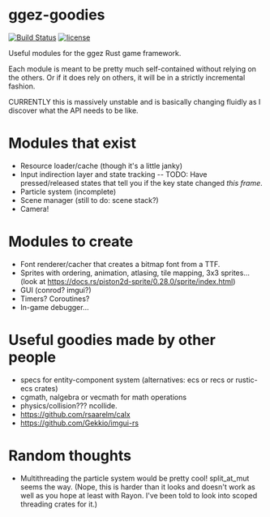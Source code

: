 # ggez-goodies

[![Build Status](https://travis-ci.org/ggez/ggez-goodies.svg?branch=master)](https://travis-ci.org/ggez/ggez-goodies)
[![license](http://img.shields.io/badge/license-MIT-blue.svg)](https://github.com/ggez/ggez/blob/master/LICENSE)


Useful modules for the ggez Rust game framework.

Each module is meant to be pretty much self-contained without relying on the others.
Or if it does rely on others, it will be in a strictly incremental fashion.

CURRENTLY this is massively unstable and is basically changing fluidly as I discover what the API needs to be like.

# Modules that exist

* Resource loader/cache (though it's a little janky)
* Input indirection layer and state tracking -- TODO: Have pressed/released states that tell you if the key state changed *this frame*.
* Particle system (incomplete)
* Scene manager (still to do: scene stack?)
* Camera!

# Modules to create

* Font renderer/cacher that creates a bitmap font from a TTF.
* Sprites with ordering, animation, atlasing, tile mapping, 3x3 sprites... (look at https://docs.rs/piston2d-sprite/0.28.0/sprite/index.html)
* GUI (conrod? imgui?)
* Timers?  Coroutines?
* In-game debugger...

# Useful goodies made by other people

* specs for entity-component system (alternatives: ecs or recs or rustic-ecs crates)
* cgmath, nalgebra or vecmath for math operations
* physics/collision???  ncollide.
* https://github.com/rsaarelm/calx
* https://github.com/Gekkio/imgui-rs

# Random thoughts

* Multithreading the particle system would be pretty cool!  split_at_mut seems the way.  (Nope,
this is harder than it looks and doesn't work as well as you hope at least with Rayon.  I've
been told to look into scoped threading crates for it.)

